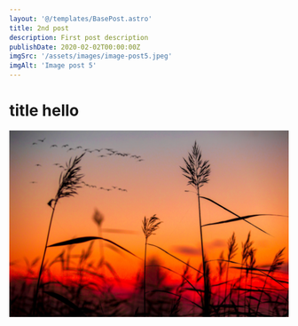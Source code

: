 ```yaml
---
layout: '@/templates/BasePost.astro'
title: 2nd post
description: First post description
publishDate: 2020-02-02T00:00:00Z
imgSrc: '/assets/images/image-post5.jpeg'
imgAlt: 'Image post 5'
---
```


# title hello

![Random image](/src/images/random.jpeg)
